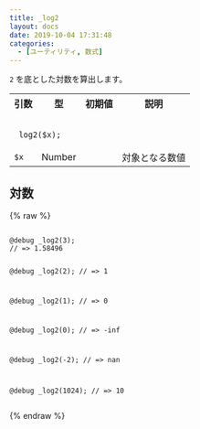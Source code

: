 ```yaml
---
title: _log2
layout: docs
date: 2019-10-04 17:31:48
categories:
  - [ユーティリティ, 数式]
---
```


`2` を底とした対数を算出します。

<table>
  <tr>
    <th>引数</th>
    <th>型</th>
    <th>初期値</th>
    <th>説明</th>
  </tr>
  <tr>
    <td colspan="4">
      <pre class="language-scss"><code>
_log2($x);
</code></pre>
    </td>
  </tr>
  <tr>
    <td><code>$x</code></td>
    <td>Number</td>
    <td></td>
    <td>対象となる数値</td>
  </tr>
</table>

## 対数

<div class="c demo">
  <div class="code">
    {% raw %}
      <pre class="language-scss"><code>
@debug _log2(3);
// => 1.58496

@debug _log2(2);
// => 1

@debug _log2(1);
// => 0

@debug _log2(0);
// => -inf

@debug _log2(-2);
// => nan

@debug _log2(1024);
// => 10
</code></pre>
    {% endraw %}
  </div>
</div>